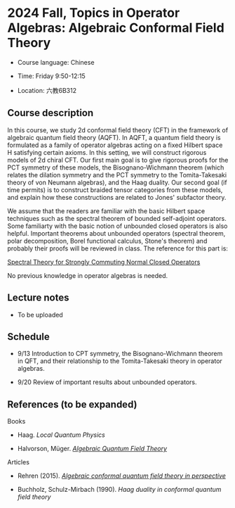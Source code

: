 # 2024 Fall, Topics in Operator Algebras: Algebraic Conformal Field Theory

- Course language: Chinese

- Time: Friday 9:50-12:15
  
- Location: 六教6B312

## Course description

In this course, we study 2d conformal field theory (CFT) in the framework of algebraic quantum field theory (AQFT). In AQFT, a quantum field theory is formulated as a family of operator algebras acting on a fixed Hilbert space H satisfying certain axioms. In this setting, we will construct rigorous models of 2d chiral CFT. Our first main goal is to give rigorous proofs for the PCT symmetry of these models, the Bisognano-Wichmann theorem (which relates the dilation symmetry and the PCT symmetry to the Tomita-Takesaki theory of von Neumann algebras), and the Haag duality. Our second goal (if time permits) is to construct braided tensor categories from these models, and explain how these constructions are related to Jones' subfactor theory.

We assume that the readers are familiar with the basic Hilbert space techniques such as the spectral theorem of bounded self-adjoint operators. Some familiarty with the basic notion of unbounded closed operators is also helpful. Important theorems about unbounded operators (spectral theorem, polar decomposition, Borel functional calculus, Stone's theorem) and probably their proofs will be reviewed in class. The reference for this part is:

[Spectral Theory for Strongly Commuting Normal Closed Operators](Files/2021_Spectral.pdf) 

No previous knowledge in operator algebras is needed.







## Lecture notes

- To be uploaded


## Schedule

- 9/13 Introduction to CPT symmetry, the Bisognano-Wichmann theorem in QFT, and their relationship to the Tomita-Takesaki theory in operator algebras.

- 9/20 Review of important results about unbounded operators.



## References (to be expanded)

Books

- Haag. *Local Quantum Physics*
  
- Halvorson, Müger. [*Algebraic Quantum Field Theory*](https://arxiv.org/abs/math-ph/0602036)

Articles

- Rehren (2015). [*Algebraic conformal quantum field theory in perspective*](https://arxiv.org/abs/1501.03313)

- Buchholz,  Schulz-Mirbach (1990). *Haag duality in conformal quantum field theory*
  




